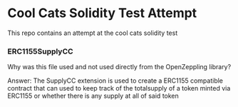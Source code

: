 # Cool Cats Solidity Test Attempt

This repo contains an attempt at the cool cats solidity test


### ERC1155SupplyCC

Why was this file used and not used directly from the OpenZeppling library?

Answer: The SupplyCC extension is used to create a ERC1155 compatible contract that can
used to keep track of the totalsupply of a token minted via ERC1155 or whether there is any supply at all of said token